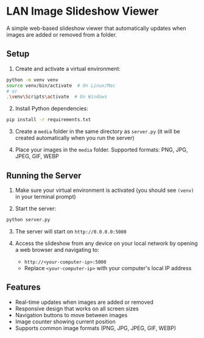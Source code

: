 # LAN Image Slideshow Viewer

A simple web-based slideshow viewer that automatically updates when images are added or removed from a folder.

## Setup

1. Create and activate a virtual environment:
```bash
python -m venv venv
source venv/bin/activate  # On Linux/Mac
# or
.\venv\Scripts\activate  # On Windows
```

2. Install Python dependencies:
```bash
pip install -r requirements.txt
```

3. Create a `media` folder in the same directory as `server.py` (it will be created automatically when you run the server)

4. Place your images in the `media` folder. Supported formats: PNG, JPG, JPEG, GIF, WEBP

## Running the Server

1. Make sure your virtual environment is activated (you should see `(venv)` in your terminal prompt)

2. Start the server:
```bash
python server.py
```

3. The server will start on `http://0.0.0.0:5000`

4. Access the slideshow from any device on your local network by opening a web browser and navigating to:
   - `http://<your-computer-ip>:5000`
   - Replace `<your-computer-ip>` with your computer's local IP address

## Features

- Real-time updates when images are added or removed
- Responsive design that works on all screen sizes
- Navigation buttons to move between images
- Image counter showing current position
- Supports common image formats (PNG, JPG, JPEG, GIF, WEBP) 